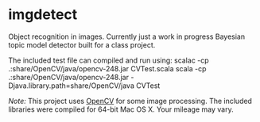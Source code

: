 imgdetect
=========

Object recognition in images. Currently just a work in progress Bayesian topic model detector built for a class project.

The included test file can compiled and run using:
    scalac -cp .:share/OpenCV/java/opencv-248.jar CVTest.scala
    scala -cp .:share/OpenCV/java/opencv-248.jar -Djava.library.path=share/OpenCV/java CVTest

*Note:* This project uses [OpenCV](http://opencv.org/) for some image processing. The included libraries were compiled for 64-bit Mac OS X. Your mileage may vary.
